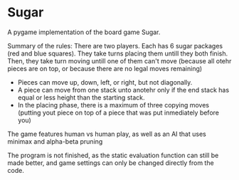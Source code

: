 # Sugar
A pygame implementation of the board game Sugar.

Summary of the rules:
There are two players. Each has 6 sugar packages (red and blue squares). They take turns placing them untill they both finish. Then, they take turn moving untill one of them can't move (because all otehr pieces are on top, or because there are no legal moves remaining)
 
* Pieces can move up, down, left, or right, but not diagonally.
* A piece can move from one stack unto anotehr only if the end stack has equal or less height than the starting stack.
* In the placing phase, there is a maximum of three copying moves (putting yout piece on top of a piece that was put inmediately before you)

The game features human vs human play, as well as an AI that uses minimax and alpha-beta pruning

The program is not finished, as the static evaluation function can still be made better, and game settings can only be changed directly from the code.
